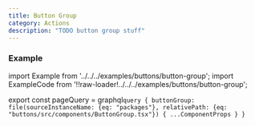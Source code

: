 ```yaml
---
title: Button Group
category: Actions
description: "TODO button group stuff"
---
```


### Example

import Example from '../../../examples/buttons/button-group';
import ExampleCode from '!!raw-loader!../../../examples/buttons/button-group';

<CodeExample code={ExampleCode}>
  <Example />
</CodeExample>

<PropSheet component={props.data.buttonGroup.childrenComponentMetadata[0]} />

export const pageQuery = graphql`
  query {
    buttonGroup: file(sourceInstanceName: {eq: "packages"}, relativePath: {eq: "buttons/src/components/ButtonGroup.tsx"}) {
      ...ComponentProps
    }
  }
`
